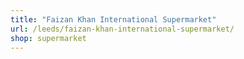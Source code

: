 ```yaml
---
title: "Faizan Khan International Supermarket"
url: /leeds/faizan-khan-international-supermarket/
shop: supermarket
---
```

